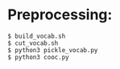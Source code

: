 # Preprocessing:
```
$ build_vocab.sh
$ cut_vocab.sh
$ python3 pickle_vocab.py
$ python3 cooc.py
```